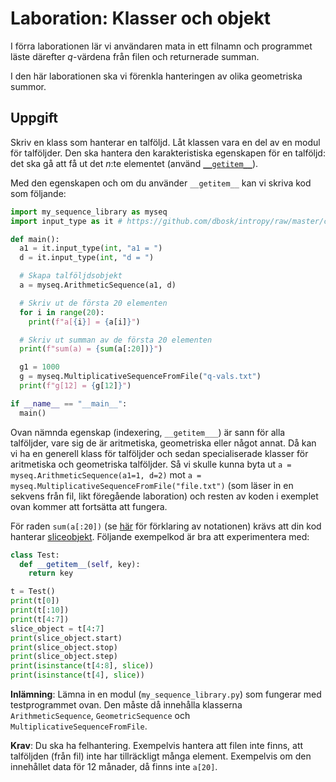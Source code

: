 # Laboration: Klasser och objekt

I förra laborationen lär vi användaren mata in ett filnamn och programmet läste 
därefter $q$-värdena från filen och returnerade summan.

I den här laborationen ska vi förenkla hanteringen av olika geometriska summor.


## Uppgift

Skriv en klass som hanterar en talföljd. Låt klassen vara en del av en modul 
för talföljder. Den ska hantera den karakteristiska egenskapen för en talföljd: 
det ska gå att få ut det $n$:te elementet (använd [`__getitem__`][getitem]).

[getitem]: https://docs.python.org/3/reference/datamodel.html#object.__getitem__

Med den egenskapen och om du använder `__getitem__` kan vi skriva kod som 
följande:

```python
import my_sequence_library as myseq
import input_type as it # https://github.com/dbosk/intropy/raw/master/classes/lab/input_type.py

def main():
  a1 = it.input_type(int, "a1 = ")
  d = it.input_type(int, "d = ")

  # Skapa talföljdsobjekt
  a = myseq.ArithmeticSequence(a1, d)

  # Skriv ut de första 20 elementen
  for i in range(20):
    print(f"a[{i}] = {a[i]}")

  # Skriv ut summan av de första 20 elementen
  print(f"sum(a) = {sum(a[:20])}")

  g1 = 1000
  g = myseq.MultiplicativeSequenceFromFile("q-vals.txt")
  print(f"g[12] = {g[12]}")

if __name__ == "__main__":
  main()
```

Ovan nämnda egenskap (indexering, `__getitem___`) är sann för alla talföljder, 
vare sig de är aritmetiska, geometriska eller något annat. Då kan vi ha en 
generell klass för talföljder och sedan specialiserade klasser för aritmetiska 
och geometriska talföljder. Så vi skulle kunna byta ut `a = 
myseq.ArithmeticSequence(a1=1, d=2)` mot `a = 
myseq.MultiplicativeSequenceFromFile("file.txt")` (som läser in en sekvens från 
fil, likt föregående laboration) och resten av koden i exemplet ovan kommer att 
fortsätta att fungera.

För raden `sum(a[:20])` (se [här][slice-notation] för förklaring av notationen) 
krävs att din kod hanterar [sliceobjekt][slice-docs]. Följande exempelkod är 
bra att experimentera med:

```python
class Test:
  def __getitem__(self, key):
    return key

t = Test()
print(t[0])
print(t[:10])
print(t[4:7])
slice_object = t[4:7]
print(slice_object.start)
print(slice_object.stop)
print(slice_object.step)
print(isinstance(t[4:8], slice))
print(isinstance(t[4], slice))
```

[slice-notation]: https://docs.python.org/3/tutorial/introduction.html#strings
[slice-docs]: https://docs.python.org/3/library/functions.html#slice

**Inlämning**: Lämna in en modul (`my_sequence_library.py`) som fungerar med 
testprogrammet ovan. Den måste då innehålla klasserna `ArithmeticSequence`, 
`GeometricSequence` och `MultiplicativeSequenceFromFile`.

**Krav**: Du ska ha felhantering. Exempelvis hantera att filen inte finns, att 
talföljden (från fil) inte har tillräckligt många element. Exempelvis om den 
innehållet data för 12 månader, då finns inte `a[20]`.

